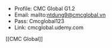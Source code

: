 -	Profile: CMC Global G1.2
-	Email: mailto:ntdung9@cmcglobal.vn
-	Pass: Cmcglobal123
-	Link: cmcglobal.udemy.com

[[CMC Global]]